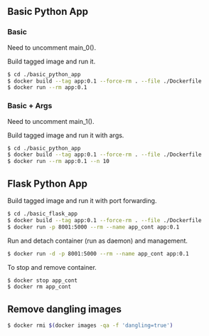

## Basic Python App

### Basic

Need to uncomment main_0().

Build tagged image and run it.

```bash
$ cd ./basic_python_app
$ docker build --tag app:0.1 --force-rm . --file ./Dockerfile
$ docker run --rm app:0.1
```

### Basic + Args

Need to uncomment main_1().

Build tagged image and run it with args.

```bash
$ cd ./basic_python_app
$ docker build --tag app:0.1 --force-rm . --file ./Dockerfile
$ docker run --rm app:0.1 --n 10
```

## Flask Python App

Build tagged image and run it with port forwarding.

```bash
$ cd ./basic_flask_app
$ docker build --tag app:0.1 --force-rm . --file ./Dockerfile
$ docker run -p 8001:5000 --rm --name app_cont app:0.1
```

Run and detach container (run as daemon) and management.

```bash
$ docker run -d -p 8001:5000 --rm --name app_cont app:0.1 
``` 

To stop and remove container.

```bash
$ docker stop app_cont
$ docker rm app_cont
```

## Remove dangling images

```bash
$ docker rmi $(docker images -qa -f 'dangling=true')
```











